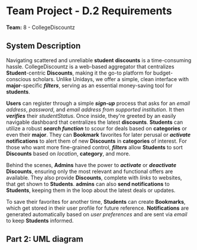 # Team Project - D.2 Requirements

**Team:** 8 - CollegeDiscountz

## System Description

Navigating scattered and unreliable **student** **discounts** is a time-consuming hassle. CollegeDiscountz is a web-based aggregator that centralizes **Student**-centric **Discounts**, making it the go-to platform for budget-conscious scholars. Unlike Unidays, we offer a simple, clean interface with **major**-specific ***filters***, serving as an essential money-saving tool for **students**.

**Users** can register through a simple ***sign-up*** process that asks for an *email address*, *password*, and *email address from supported institution*. It then ***verifies*** their *studentStatus*. Once inside, they're greeted by an easily navigable dashboard that centralizes the latest **discounts**. **Students** can utilize a robust ***search function*** to scour for deals based on **categories** or even their **major**. They can **Bookmark** favorites for later perusal or ***activate*** **notifications** to alert them of new **Discounts** in **categories** of interest. For those who want more fine-grained control, ***filters*** allow **Students** to sort **Discounts** based on *location*, **category**, and more.

Behind the scenes, **Admins** have the power to ***activate*** or ***deactivate*** **Discounts**, ensuring only the most relevant and functional offers are available. They also provide **Discounts**, complete with *links* to websites, that get shown to **Students**. **admins** can also **send notifications** to **Students**, keeping them in the loop about the latest deals or updates.

To save their favorites for another time, **Students** can create **Bookmarks**, which get stored in their user profile for future reference. **Notifications** are generated automatically based on *user preferences* and are sent via *email* to keep **Students** informed.

## Part 2: UML diagram
